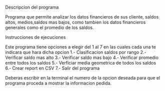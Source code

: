 Descripcion del programa

Programa que permite analizar los datos financieros de sus cliente, saldos altos, medios,saldos mas bajos, como tambien los datos financieros generales como el promedio de los saldos.

Instrucciones de ejecuciones

Este programa tiene opciones a elegir del 1 al 7 en las cuales cada una te indicara que hara dicha opcion
1.- Clasificacion saldos por rango
2.- Verificar saldo mas alto
3.- Verificar saldo mas bajo
4.- Verificar promedio entre todos los saldos
5.- Verficiar media geometrica de todos los saldos
6.- Crear report en CSV
7.- Salir del programa

Deberas escribir en la terminal el numero de la opcion deseada para que el programa proceda a mostrar la informacion pedida.
